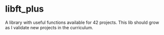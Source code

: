 # libft_plus
A library with useful functions available for 42 projects. This lib should grow as I validate new projects in the curriculum.
